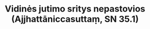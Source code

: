 ---
layout: page
title: 'Vidinės jutimo sritys nepastovios (Ajjhattāniccasuttaṃ, SN 35.1)'
category: susijusios suttos
index: Nepastovumas
sortIndex: 35001
tags: Nepastovumas
suttacentral: sn35.1
---